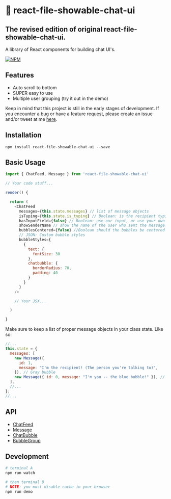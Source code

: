 # 🙊 react-file-showable-chat-ui
## The revised edition of original react-file-showable-chat-ui.

A library of React components for building chat UI's.

[![NPM](https://nodei.co/npm/react-file-showable-chat-ui.png?downloads=true&downloadRank=true&stars=true)](https://nodei.co/npm/react-file-showable-chat-ui/)


## Features

* Auto scroll to bottom
* SUPER easy to use
* Multiple user grouping (try it out in the demo)

Keep in mind that this project is still in the early stages of development. If you encounter a bug or have a feature request, please create an issue and/or tweet at me [here](http://twitter.com/brandonmowat).

## Installation

`npm install react-file-showable-chat-ui --save`

## Basic Usage

```javascript
import { ChatFeed, Message } from 'react-file-showable-chat-ui'

// Your code stuff...

render() {

  return (
    <ChatFeed
      messages={this.state.messages} // list of message objects
      isTyping={this.state.is_typing} // Boolean: is the recipient typing
      hasInputField={false} // Boolean: use our input, or use your own
      showSenderName // show the name of the user who sent the message
      bubblesCentered={false} //Boolean should the bubbles be centered in the feed?
      // JSON: Custom bubble styles
      bubbleStyles={
        {
          text: {
            fontSize: 30
          },
          chatbubble: {
            borderRadius: 70,
            padding: 40
          }
        }
      }
    />

    // Your JSX...

  )

}
```

Make sure to keep a list of proper message objects in your class state.
Like so:

```javascript
//...
this.state = {
  messages: [
    new Message({
      id: 1,
      message: "I'm the recipient! (The person you're talking to)",
    }), // Gray bubble
    new Message({ id: 0, message: "I'm you -- the blue bubble!" }), // Blue bubble
  ],
  //...
};
//...
```

## API

* [ChatFeed](./src/ChatFeed)
* [Message](./src/Message)
* [ChatBubble](./src/ChatBubble)
* [BubbleGroup](./src/BubbleGroup)



## Development

```sh
# terminal A
npm run watch

# then terminal B
# NOTE: you must disable cache in your browser
npm run demo
```
